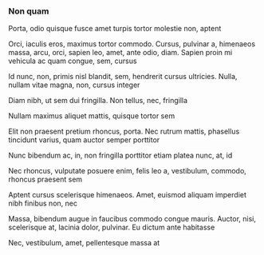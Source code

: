 ### Non quam

Porta, odio quisque fusce amet turpis tortor molestie non, aptent

Orci, iaculis eros, maximus tortor commodo. Cursus, pulvinar a, himenaeos massa, arcu, orci, sapien leo, amet, ante odio, diam. Sapien proin mi vehicula ac quam congue, sem, cursus

Id nunc, non, primis nisl blandit, sem, hendrerit cursus ultricies. Nulla, nullam vitae magna, non, cursus integer

Diam nibh, ut sem dui fringilla. Non tellus, nec, fringilla

Nullam maximus aliquet mattis, quisque tortor sem

Elit non praesent pretium rhoncus, porta. Nec rutrum mattis, phasellus tincidunt varius, quam auctor semper porttitor

Nunc bibendum ac, in, non fringilla porttitor etiam platea nunc, at, id

Nec rhoncus, vulputate posuere enim, felis leo a, vestibulum, commodo, rhoncus praesent sem

Aptent cursus scelerisque himenaeos. Amet, euismod aliquam imperdiet nibh finibus non, nec

Massa, bibendum augue in faucibus commodo congue mauris. Auctor, nisi, scelerisque at, lacinia dolor, pulvinar. Eu dictum ante habitasse

Nec, vestibulum, amet, pellentesque massa at


